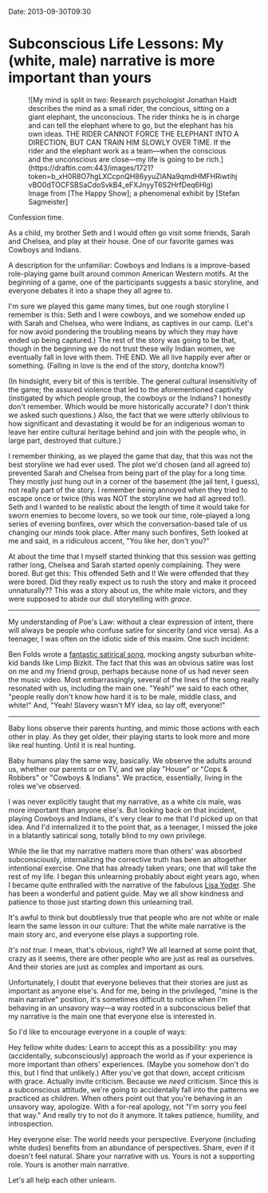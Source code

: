 Date: 2013-09-30T09:30

# Subconscious Life Lessons: My (white, male) narrative is more important than yours

<figure>
  ![My mind is split in two: Research psychologist Jonathan Haidt describes the mind as a small rider, the concious, sitting on a giant elephant, the unconscious. The rider thinks he is in charge and can tell the elephant where to go, but the elephant has his own ideas. THE RIDER CANNOT FORCE THE ELEPHANT INTO A DIRECTION, BUT CAN TRAIN HIM SLOWLY OVER TIME. If the rider and the elephant work as a team—when the conscious and the unconscious are close—my life is going to be rich.](https://draftin.com:443/images/1721?token=b_xH0R8O7hgLXCcpnQH86yyuZlANa9qmdHMFHRiwtihjvBO0dTOCFSBSaCdoSvkB4_eFXJnyyT6S2HrfDeq6Hlg)
  <figcaption>
  Image from [The Happy Show]; a phenomenal exhibit by [Stefan Sagmeister]
  </figcaption>
</figure>

  [The Happy Show]: http://icaphila.org/exhibitions/happyshow.php
  [Stefan Sagmeister]: http://www.sagmeisterwalsh.com/

Confession time.

As a child, my brother Seth and I would often go visit some friends, Sarah and
Chelsea, and play at their house. One of our favorite games was Cowboys and
Indians.

A description for the unfamiliar: Cowboys and Indians is a improve-based
role-playing game built around common American Western motifs. At the beginning
of a game, one of the participants suggests a basic storyline, and everyone
debates it into a shape they all agree to.

I'm sure we played this game many times, but one rough storyline I remember is
this: Seth and I were cowboys, and we somehow ended up with Sarah and Chelsea,
who were Indians, as captives in our camp. (Let's for now avoid pondering the
troubling means by which they may have ended up being captured.) The rest of
the story was going to be that, though in the beginning we do not trust these
wily Indian women, we eventually fall in love with them. THE END. We all live
happily ever after or something. (Falling in love is the end of the story,
dontcha know?)

(In hindsight, every bit of this is terrible. The general cultural
insensitivity of the game; the assured violence that led to the aforementioned
captivity (instigated by which people group, the cowboys or the Indians? I
honestly don't remember. Which would be more historically accurate? I don't
think we asked such questions.) Also, the fact that we were utterly oblivious
to how significant and devastating it would be for an indigenous woman to leave
her entire cultural heritage behind and join with the people who, in large
part, destroyed that culture.)

I remember thinking, as we played the game that day, that this was not the best
storyline we had ever used. The plot we'd chosen (and all agreed to) prevented
Sarah and Chelsea from being part of the play for a long time. They mostly just
hung out in a corner of the basement (the jail tent, I guess), not really part
of the story. I remember being annoyed when they tried to escape once or twice
(this was NOT the storyline we had all agreed to!). Seth and I wanted to be
realistic about the length of time it would take for sworn enemies to become
lovers, so we took our time, role-played a long series of evening bonfires,
over which the conversation-based tale of us changing our minds took place.
After many such bonfires, Seth looked at me and said, in a ridiculous accent,
"You like her, don't you?"

At about the time that I myself started thinking that this session was getting
rather long, Chelsea and Sarah started openly complaining. They were bored. But
get this: This offended Seth and I! We were offended that they were bored. Did
they really expect us to rush the story and make it proceed unnaturally?? This
was a story about _us_, the white male victors, and they were supposed to abide
our dull storytelling with _grace_.

-----

My understanding of Poe's Law: without a clear expression of intent, there will
always be people who confuse satire for sincerity (and vice versa). As a
teenager, I was often on the idiotic side of this maxim. One such incident:

Ben Folds wrote a [fantastic satirical song], mocking angsty suburban white-kid
bands like Limp Bizkit. The fact that this was an obvious satire was lost on me
and my friend group, perhaps because none of us had never seen the music video.
Most embarrassingly, several of the lines of the song really resonated with us,
including the main one. "Yeah!" we said to each other, "people really don't
know how hard it is to be male, middle class, and white!" And, "Yeah! Slavery
wasn't MY idea, so lay off, everyone!"

  [fantastic satirical song]: https://www.youtube.com/watch?v=34u_3Z9_LUw

-----

Baby lions observe their parents hunting, and mimic those actions with each
other in play. As they get older, their playing starts to look more and more
like real hunting. Until it is real hunting.

Baby humans play the same way, basically. We observe the adults around us,
whether our parents or on TV, and we play "House" or "Cops & Robbers" or
"Cowboys & Indians". We practice, essentially, living in the roles we've
observed.

I was never explicitly taught that my narrative, as a white cis male, was more
important than anyone else's. But looking back on that incident, playing
Cowboys and Indians, it's very clear to me that I'd picked up on that idea. And
I'd internalized it to the point that, as a teenager, I missed the joke in a
blatantly satirical song, totally blind to my own privilege.

While the lie that my narrative matters more than others' was absorbed
subconsciously, internalizing the corrective truth has been an altogether
intentional exercise. One that has already taken years; one that will take the
rest of my life. I began this unlearning probably about eight years ago, when I
became quite enthralled with the narrative of the fabulous [Lisa Yoder]. She
has been a wonderful and patient guide. May we all show kindness and patience
to those just starting down this unlearning trail.

  [Lisa Yoder]: http://blog.lisa-yoder.com/

It's awful to think but doubtlessly true that people who are not white or male
learn the same lesson in our culture: That the white male narrative is the main
story arc, and everyone else plays a supporting role.

_It's not true._ I mean, that's obvious, right? We all learned at some point
that, crazy as it seems, there are other people who are just as real as
ourselves. And their stories are just as complex and important as ours.

Unfortunately, I doubt that everyone believes that their stories are just as
important as anyone else's. And for me, being in the privileged, "mine is the
main narrative" position, it's sometimes difficult to notice when I'm behaving
in an unsavory way—a way rooted in a subconscious belief that my narrative is
the main one that everyone else is interested in.

So I'd like to encourage everyone in a couple of ways:

Hey fellow white dudes: Learn to accept this as a possibility: you may
(accidentally, subconsciously) approach the world as if your experience is more
important than others' experiences. (Maybe you somehow don't do this, but I
find that unlikely.) After you've got that down, accept criticism with grace.
Actually invite criticism. Because we _need_ criticism. Since this is a
subconscious attitude, we're going to accidentally fall into the patterns we
practiced as children. When others point out that you're behaving in an
unsavory way, apologize. With a for-real apology, not "I'm sorry you feel that
way." And really try to not do it anymore. It takes patience, humility, and
introspection.

Hey everyone else: The world needs your perspective. Everyone (including white
dudes) benefits from an abundance of perspectives. Share, even if it doesn't
feel natural. Share your narrative with us. Yours is not a supporting role.
Yours is another main narrative.

Let's all help each other unlearn.
